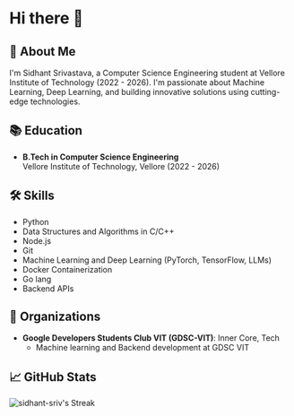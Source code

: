 # Hi there 👋

## 🚀 About Me

I'm Sidhant Srivastava, a Computer Science Engineering student at Vellore Institute of Technology (2022 - 2026). I'm passionate about Machine Learning, Deep Learning, and building innovative solutions using cutting-edge technologies.

## 📚 Education

- **B.Tech in Computer Science Engineering** <br>
  Vellore Institute of Technology, Vellore (2022 - 2026)


## 🛠 Skills

- Python
- Data Structures and Algorithms in C/C++
- Node.js
- Git
- Machine Learning and Deep Learning (PyTorch, TensorFlow, LLMs)
- Docker Containerization
- Go lang
- Backend APIs

## 👥 Organizations

- **Google Developers Students Club VIT (GDSC-VIT)**: Inner Core, Tech
  - Machine learning and Backend development at GDSC VIT

## 📈 GitHub Stats

![sidhant-sriv's Streak](https://github-readme-streak-stats.herokuapp.com/?user=sidhant-sriv&theme=tokyonight&hide_border=true)
